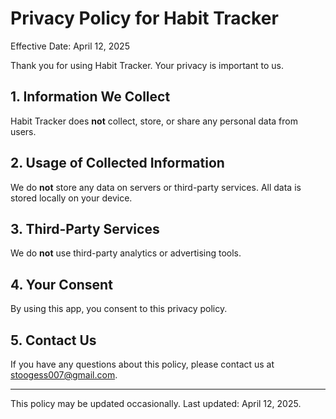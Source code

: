 # Privacy Policy for Habit Tracker

Effective Date: April 12, 2025

Thank you for using Habit Tracker. Your privacy is important to us.

## 1. Information We Collect
Habit Tracker does **not** collect, store, or share any personal data from users.

## 2. Usage of Collected Information
We do **not** store any data on servers or third-party services. All data is stored locally on your device.

## 3. Third-Party Services
We do **not** use third-party analytics or advertising tools.

## 4. Your Consent
By using this app, you consent to this privacy policy.

## 5. Contact Us
If you have any questions about this policy, please contact us at stoogess007@gmail.com.

---
This policy may be updated occasionally. Last updated: April 12, 2025.
